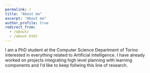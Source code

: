 ```yaml
---
permalink: /
title: "About me"
excerpt: "About me"
author_profile: true
redirect_from: 
  - /about/
  - /about.html
---
```


I am a PhD student at the Computer Science Department of Torino interested in everything related to Artificial Intelligence. I have already worked on projects integrating high level planning with learning components and I'd like to keep follwing this line of research. 
